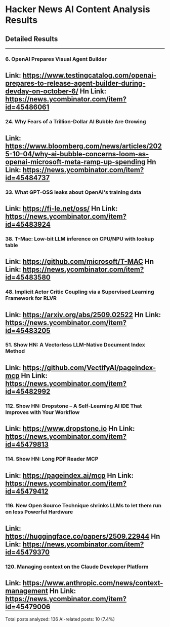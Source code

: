 # Hacker News AI Content Analysis Results

## Detailed Results

------
### 6. OpenAI Prepares Visual Agent Builder
Link: https://www.testingcatalog.com/openai-prepares-to-release-agent-builder-during-devday-on-october-6/
Hn Link: https://news.ycombinator.com/item?id=45486061
------
### 24. Why Fears of a Trillion-Dollar AI Bubble Are Growing
Link: https://www.bloomberg.com/news/articles/2025-10-04/why-ai-bubble-concerns-loom-as-openai-microsoft-meta-ramp-up-spending
Hn Link: https://news.ycombinator.com/item?id=45484737
------
### 33. What GPT-OSS leaks about OpenAI's training data
Link: https://fi-le.net/oss/
Hn Link: https://news.ycombinator.com/item?id=45483924
------
### 38. T-Mac: Low-bit LLM inference on CPU/NPU with lookup table
Link: https://github.com/microsoft/T-MAC
Hn Link: https://news.ycombinator.com/item?id=45483580
------
### 48. Implicit Actor Critic Coupling via a Supervised Learning Framework for RLVR
Link: https://arxiv.org/abs/2509.02522
Hn Link: https://news.ycombinator.com/item?id=45483205
------
### 51. Show HN: A Vectorless LLM-Native Document Index Method
Link: https://github.com/VectifyAI/pageindex-mcp
Hn Link: https://news.ycombinator.com/item?id=45482992
------
### 112. Show HN: Dropstone – A Self-Learning AI IDE That Improves with Your Workflow
Link: https://www.dropstone.io
Hn Link: https://news.ycombinator.com/item?id=45479813
------
### 114. Show HN: Long PDF Reader MCP
Link: https://pageindex.ai/mcp
Hn Link: https://news.ycombinator.com/item?id=45479412
------
### 116. New Open Source Technique shrinks LLMs to let them run on less Powerful Hardware
Link: https://huggingface.co/papers/2509.22944
Hn Link: https://news.ycombinator.com/item?id=45479370
------
### 120. Managing context on the Claude Developer Platform
Link: https://www.anthropic.com/news/context-management
Hn Link: https://news.ycombinator.com/item?id=45479006
------
Total posts analyzed: 136
AI-related posts: 10 (7.4%)

